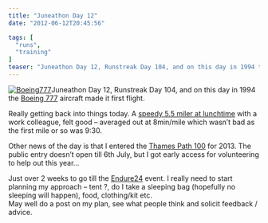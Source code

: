```yaml
---
title: "Juneathon Day 12"
date: "2012-06-12T20:45:56"

tags: [
  "runs",
  "training"
]
teaser: "Juneathon Day 12, Runstreak Day 104, and on this day in 1994 the Boeing 777 aircraft made it first flight. Really getting back into things today. A speedy 5.5 miler at lunchtime with a work colleague, felt good – averaged out at 8min/mile which wasn’t bad as the first mile or so was 9:30. Other [&hellip;]\n"
---
```

[![Boeing777](Boeing777_thumb.jpg "Boeing777")](https://kennetrunner.com/wp-content/uploads/2012/06/Boeing777.jpg)Juneathon Day 12, Runstreak Day 104, and on this day in 1994 the [Boeing 777](http://en.wikipedia.org/wiki/Boeing_777) aircraft made it first flight.

Really getting back into things today. A [speedy 5.5 miler at lunchtime](http://runkeeper.com/user/kjhughes/activity/94584024) with a work colleague, felt good – averaged out at 8min/mile which wasn’t bad as the first mile or so was 9:30.

Other news of the day is that I entered the [Thames Path 100](http://www.centurionrunning.com/thames-path-100-2013/tp100-2013/) for 2013. The public entry doesn’t open till 6th July, but I got early access for volunteering to help out this year…

Just over 2 weeks to go till the [Endure24](http://www.endure24.co.uk/ "Endure24") event. I really need to start planning my approach – tent ?, do I take a sleeping bag (hopefully no sleeping will happen), food, clothing/kit etc.  
May well do a post on my plan, see what people think and solicit feedback / advice.
